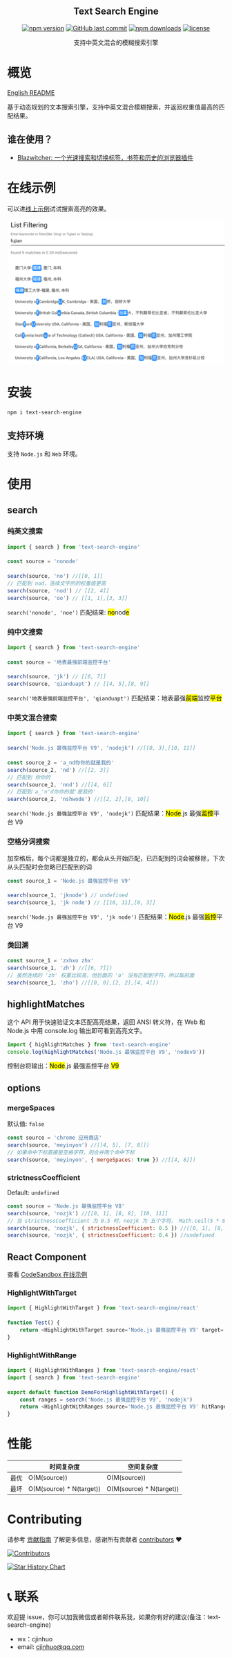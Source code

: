 <div align="center">
    <h2>Text Search Engine</h2>    
    
[![npm version](https://img.shields.io/npm/v/text-search-engine.svg?style=flat)](https://www.npmjs.com/package/text-search-engine)
[![GitHub last commit](https://img.shields.io/github/last-commit/cjinhuo/text-search-engine.svg?style=flat)](https://github.com/cjinhuo/text-search-engine/commits/master)
[![npm downloads](https://img.shields.io/npm/dm/text-search-engine.svg?style=flat)](http://npm-stat.com/charts.html?package=cjinhuo/text-search-engine)
[![license](https://img.shields.io/github/license/cjinhuo/text-search-engine?style=flat)](https://github.com/cjinhuo/text-search-engine/blob/dev/LICENSE)
<p>支持中英文混合的模糊搜索引擎</p>
</div>

# 概览
[English README](../README.md)

基于动态规划的文本搜索引擎，支持中英文混合模糊搜索，并返回权重值最高的匹配结果。

## 谁在使用？
* [Blazwitcher: 一个光速搜索和切换标签，书签和历史的浏览器插件](https://chromewebstore.google.com/detail/blazwitcher-search-and-sw/fjgablnemienkegdnbihhemebmmonihg)

# 在线示例
可以进[线上示例](https://cjinhuo.github.io/text-search-engine/)试试搜索高亮的效果。

![online-demo](./online-demo.jpeg)

# 安装
```bash
npm i text-search-engine
```
## 支持环境
支持 `Node.js` 和 `Web` 环境。


# 使用
## search
### 纯英文搜索
```javascript
import { search } from 'text-search-engine'

const source = 'nonode'

search(source, 'no') //[[0, 1]]
// 匹配到 nod，连续文字的的权重值更高
search(source, 'nod') // [[2, 4]]
search(source, 'oo') // [[1, 1],[3, 3]]
```
`search('nonode', 'noe')` 匹配结果: <mark>no</mark>nod<mark>e</mark>

### 纯中文搜索
```javascript
import { search } from 'text-search-engine'

const source = '地表最强前端监控平台'

search(source, 'jk') // [[6, 7]]
search(source, 'qianduapt') // [[4, 5],[8, 9]]
```
`search('地表最强前端监控平台', 'qianduapt')` 匹配结果：地表最强<mark>前端</mark>监控<mark>平台</mark>


### 中英文混合搜索
```javascript
import { search } from 'text-search-engine'

search('Node.js 最强监控平台 V9', 'nodejk') //[[0, 3],[10, 11]]

const source_2 = 'a_nd你你的就是我的'
search(source_2, 'nd') //[[2, 3]]
// 匹配到 你你的
search(source_2, 'nnd') //[[4, 6]]
// 匹配到 a_'n'd你你的就'是我的'
search(source_2, 'nshwode') //[[2, 2],[8, 10]]
```
`search('Node.js 最强监控平台 V9', 'nodejk')` 匹配结果：<mark>Node</mark>.js 最强<mark>监控</mark>平台 V9


### 空格分词搜索
加空格后，每个词都是独立的，都会从头开始匹配，已匹配到的词会被移除，下次从头匹配时会忽略已匹配到的词

```javascript
const source_1 = 'Node.js 最强监控平台 V9'

search(source_1, 'jknode') // undefined
search(source_1, 'jk node') // [[10, 11],[0, 3]]
```
`search('Node.js 最强监控平台 V9', 'jk node')` 匹配结果：<mark>Node</mark>.js 最强<mark>监控</mark>平台 V9

### 类回溯
```javascript
const source_1 = 'zxhxo zhx'
search(source_1, 'zh') //[[6, 7]])
// 虽然连续的 'zh' 权重比较高，但后面的 'o' 没有匹配到字符，所以取前面
search(source_1, 'zho') //[[0, 0],[2, 2],[4, 4]])
```

## highlightMatches
这个 API 用于快速验证文本匹配高亮结果，返回 ANSI 转义符，在 Web 和 Node.js 中用 console.log 输出即可看到高亮文字。
```javascript
import { highlightMatches } from 'text-search-engine'
console.log(highlightMatches('Node.js 最强监控平台 V9', 'nodev9'))
```
控制台将输出：<mark>Node</mark>.js 最强监控平台 <mark>V9</mark>

## options
### mergeSpaces
默认值: `false`
```javascript
const source = 'chrome 应用商店'
search(source, 'meyinyon') //[[4, 5], [7, 8]])
// 如果命中下标直接是空格字符，则合并两个命中下标
search(source, 'meyinyon', { mergeSpaces: true }) //[[4, 8]])
```


### strictnessCoefficient
Default: `undefined`
```javascript
const source = 'Node.js 最强监控平台 V8'
search(source, 'nozjk') //[[0, 1], [8, 8], [10, 11]]
// 当 strictnessCoefficient 为 0.5 时，nozjk 为 五个字符， Math.ceil(5 * 0.5) = 3， 命中小于等于 3 个字符时正常返回
search(source, 'nozjk', { strictnessCoefficient: 0.5 }) //[[0, 1], [8, 8], [10, 11]]
search(source, 'nozjk', { strictnessCoefficient: 0.4 }) //undefined
```


## React Component
查看 [CodeSandbox 在线示例](https://codesandbox.io/p/sandbox/text-search-engine-component-22c5m5?file=%2Fsrc%2FApp.tsx%3A8%2C12)

### HighlightWithTarget
```javascript
import { HighlightWithTarget } from 'text-search-engine/react'

function Test() {
    return <HighlightWithTarget source='Node.js 最强监控平台 V9' target='nodejk' />
}
```

### HighlightWithRange
```javascript
import { HighlightWithRanges } from 'text-search-engine/react'
import { search } from 'text-search-engine'

export default function DemoForHighlightWithTarget() {
	const ranges = search('Node.js 最强监控平台 V9', 'nodejk')
	return <HighlightWithRanges source='Node.js 最强监控平台 V9' hitRanges={ranges}  />
}
```


# 性能
|      | 时间复杂度               | 空间复杂度               |
| ---- | ------------------------ | ------------------------ |
| 最优 | O(M(source))             | O(M(source))             |
| 最坏 | O(M(source) * N(target)) | O(M(source) * N(target)) |



# Contributing
请参考 [贡献指南](./CONTRIBUTING.md) 了解更多信息，感谢所有贡献者 [contributors](https://github.com/cjinhuo/text-search-engine/graphs/contributors) ❤️

[![Contributors](https://contrib.rocks/image?repo=cjinhuo/text-search-engine)](https://github.com/cjinhuo/text-search-engine/graphs/contributors)

[![Star History Chart](https://api.star-history.com/svg?repos=cjinhuo/text-search-engine&type=Date)](https://api.star-history.com/svg?repos=cjinhuo/text-search-engine&type=Date)

# 📞 联系
欢迎提 issue，你可以加我微信或者邮件联系我，如果你有好的建议(备注：text-search-engine)
* wx：cjinhuo
* email: cjinhuo@qq.com
